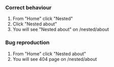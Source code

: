 ### Correct behaviour
1. From "Home" click "Nested"
2. Click "Nested about"
3. You will see "Nested about" on /nested/about
### Bug reproduction
1. From "Home" click "Nested about"
2. You will see 404 page on /nested/about